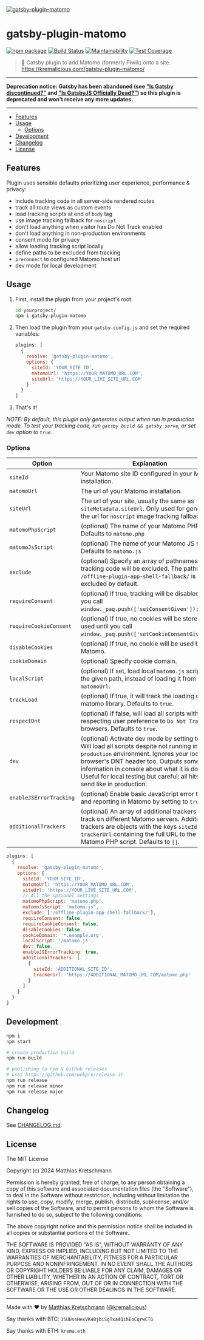 [![gatsby-plugin-matomo](https://raw.githubusercontent.com/kremalicious/gatsby-plugin-matomo/main/src/gatsby-plugin-matomo.png)](https://kremalicious.com/gatsby-plugin-matomo/)

# gatsby-plugin-matomo

[![npm package](https://img.shields.io/npm/v/gatsby-plugin-matomo.svg)](https://www.npmjs.com/package/gatsby-plugin-matomo)
[![Build Status](https://github.com/kremalicious/gatsby-plugin-matomo/workflows/CI%2FCD%20Pipeline/badge.svg)](https://github.com/kremalicious/gatsby-plugin-matomo/actions)
[![Maintainability](https://api.codeclimate.com/v1/badges/067339a02f2058f5ba01/maintainability)](https://codeclimate.com/github/kremalicious/gatsby-plugin-matomo/maintainability)
[![Test Coverage](https://api.codeclimate.com/v1/badges/067339a02f2058f5ba01/test_coverage)](https://codeclimate.com/github/kremalicious/gatsby-plugin-matomo/test_coverage)

> 🥂 Gatsby plugin to add Matomo (formerly Piwik) onto a site. https://kremalicious.com/gatsby-plugin-matomo/

---

**Deprecation notice: Gatsby has been abandoned (see ["Is Gatsby discontinued?"](https://github.com/gatsbyjs/gatsby/issues/38696) and ["Is GatsbyJS Officially Dead?"](https://github.com/gatsbyjs/gatsby/discussions/39062)) so this plugin is deprecated and won't receive any more updates.**

---

- [Features](#features)
- [Usage](#usage)
  - [Options](#options)
- [Development](#development)
- [Changelog](#changelog)
- [License](#license)

## Features

Plugin uses sensible defaults prioritizing user experience, performance & privacy:

- include tracking code in all server-side rendered routes
- track all route views as custom events
- load tracking scripts at end of `body` tag
- use image tracking fallback for `noscript`
- don't load anything when visitor has Do Not Track enabled
- don't load anything in non-production environments
- consent mode for privacy
- allow loading tracking script locally
- define paths to be excluded from tracking
- `preconnect` to configured Matomo host url
- dev mode for local development

## Usage

1. First, install the plugin from your project's root:

   ```bash
   cd yourproject/
   npm i gatsby-plugin-matomo
   ```

2. Then load the plugin from your `gatsby-config.js` and set the required variables:

   ```js
   plugins: [
     {
       resolve: 'gatsby-plugin-matomo',
       options: {
         siteId: 'YOUR_SITE_ID',
         matomoUrl: 'https://YOUR_MATOMO_URL.COM',
         siteUrl: 'https://YOUR_LIVE_SITE_URL.COM'
       }
     }
   ]
   ```

3. That's it!

_NOTE: By default, this plugin only generates output when run in production mode. To test your tracking code, run `gatsby build && gatsby serve`, or set `dev` option to `true`_.

### Options

| Option                  | Explanation                                                                                                                                                                                                                                                                                                        |
| ----------------------- | ------------------------------------------------------------------------------------------------------------------------------------------------------------------------------------------------------------------------------------------------------------------------------------------------------------------ |
| `siteId`                | Your Matomo site ID configured in your Matomo installation.                                                                                                                                                                                                                                                        |
| `matomoUrl`             | The url of your Matomo installation.                                                                                                                                                                                                                                                                               |
| `siteUrl`               | The url of your site, usually the same as `siteMetadata.siteUrl`. Only used for generating the url for `noscript` image tracking fallback.                                                                                                                                                                         |
| `matomoPhpScript`       | (optional) The name of your Matomo PHP script. Defaults to `matomo.php`                                                                                                                                                                                                                                             |
| `matomoJsScript`        | (optional) The name of your Matomo JS script. Defaults to `matomo.js`                                                                                                                                                                                                                                               |
| `exclude`               | (optional) Specify an array of pathnames where tracking code will be excluded. The pathname `/offline-plugin-app-shell-fallback/` is excluded by default.                                                                                                                                                          |
| `requireConsent`        | (optional) If true, tracking will be disabled until you call `window._paq.push(['setConsentGiven']);`.                                                                                                                                                                                                             |
| `requireCookieConsent`  | (optional) If true, no cookies will be stored or used until you call `window._paq.push(['setCookieConsentGiven']);`.                                                                                                                                                                                               |
| `disableCookies`        | (optional) If true, no cookie will be used by Matomo.                                                                                                                                                                                                                                                              |
| `cookieDomain`          | (optional) Specify cookie domain.                                                                                                                                                                                                                                                                                  |
| `localScript`           | (optional) If set, load local `matomo.js` script from the given path, instead of loading it from your `matomoUrl`.                                                                                                                                                                                                  |
| `trackLoad`             | (optional) If true, it will track the loading of the matomo library. Defaults to `true`.                                                                                                                                                                                                                           |
| `respectDnt`            | (optional) If false, will load all scripts without respecting user preference to `Do Not Track` on browsers. Defaults to `true`.                                                                                                                                                                                   |
| `dev`                   | (optional) Activate dev mode by setting to `true`. Will load all scripts despite not running in `production` environment. Ignores your local browser's DNT header too. Outputs some information in console about what it is doing. Useful for local testing but careful: all hits will be send like in production. |
| `enableJSErrorTracking` | (optional) Enable basic JavaScript error tracking and reporting in Matomo by setting to `true`.                                                                                                                                                                                                                    |
| `additionalTrackers`    | (optional) An array of additional trackers to track on different Matomo servers. Additional trackers are objects with the keys `siteId` and `trackerUrl` containing the full URL to the Matomo PHP script. Defaults to `[]`.                                                                                                                                                                                                                    |
```js
plugins: [
  {
    resolve: 'gatsby-plugin-matomo',
    options: {
      siteId: 'YOUR_SITE_ID',
      matomoUrl: 'https://YOUR_MATOMO_URL.COM',
      siteUrl: 'https://YOUR_LIVE_SITE_URL.COM',
      // All the optional settings
      matomoPhpScript: 'matomo.php',
      matomoJsScript: 'matomo.js',
      exclude: ['/offline-plugin-app-shell-fallback/'],
      requireConsent: false,
      requireCookieConsent: false,
      disableCookies: false,
      cookieDomain: '*.example.org',
      localScript: '/matomo.js',
      dev: false,
      enableJSErrorTracking: true,
      additionalTrackers: [
        {
          siteId: 'ADDITIONAL_SITE_ID',
          trackerUrl: 'https://ADDITIONAL_MATOMO_URL.COM/matomo.php'
        }
      ]
    }
  }
]
```

## Development

```bash
npm i
npm start

# create production build
npm run build

# publishing to npm & GitHub releases
# uses https://github.com/webpro/release-it
npm run release
npm run release minor
npm run release major
```

## Changelog

See [CHANGELOG.md](CHANGELOG.md).

## License

The MIT License

Copyright (c) 2024 Matthias Kretschmann

Permission is hereby granted, free of charge, to any person obtaining a copy of this software and associated documentation files (the "Software"), to deal in the Software without restriction, including without limitation the rights to use, copy, modify, merge, publish, distribute, sublicense, and/or sell copies of the Software, and to permit persons to whom the Software is furnished to do so, subject to the following conditions:

The above copyright notice and this permission notice shall be included in all copies or substantial portions of the Software.

THE SOFTWARE IS PROVIDED "AS IS", WITHOUT WARRANTY OF ANY KIND, EXPRESS OR IMPLIED, INCLUDING BUT NOT LIMITED TO THE WARRANTIES OF MERCHANTABILITY, FITNESS FOR A PARTICULAR PURPOSE AND NONINFRINGEMENT. IN NO EVENT SHALL THE AUTHORS OR COPYRIGHT HOLDERS BE LIABLE FOR ANY CLAIM, DAMAGES OR OTHER LIABILITY, WHETHER IN AN ACTION OF CONTRACT, TORT OR OTHERWISE, ARISING FROM, OUT OF OR IN CONNECTION WITH THE SOFTWARE OR THE USE OR OTHER DEALINGS IN THE SOFTWARE.

---

Made with ♥ by [Matthias Kretschmann](https://matthiaskretschmann.com) ([@kremalicious](https://github.com/kremalicious))

Say thanks with BTC:
`35UUssHexVK48jbiSgTxa4QihEoCqrwCTG`

Say thanks with ETH:
`krema.eth`
